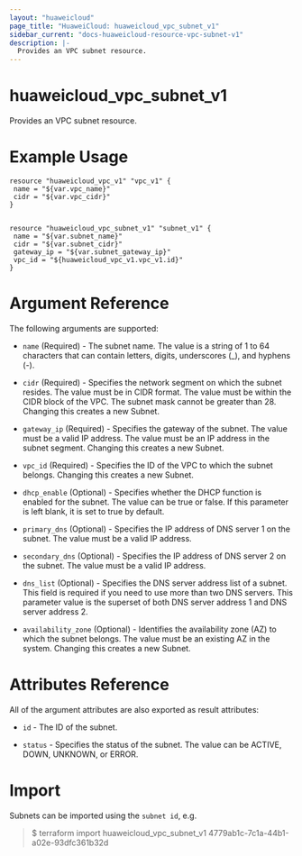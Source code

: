 ```yaml
---
layout: "huaweicloud"
page_title: "HuaweiCloud: huaweicloud_vpc_subnet_v1"
sidebar_current: "docs-huaweicloud-resource-vpc-subnet-v1"
description: |-
  Provides an VPC subnet resource.
---
```


# huaweicloud_vpc_subnet_v1

Provides an VPC subnet resource.

# Example Usage

 ```hcl
resource "huaweicloud_vpc_v1" "vpc_v1" {
  name = "${var.vpc_name}"
  cidr = "${var.vpc_cidr}"
}


resource "huaweicloud_vpc_subnet_v1" "subnet_v1" {
  name = "${var.subnet_name}"
  cidr = "${var.subnet_cidr}"
  gateway_ip = "${var.subnet_gateway_ip}"
  vpc_id = "${huaweicloud_vpc_v1.vpc_v1.id}"
}
 ```

# Argument Reference

The following arguments are supported:

* `name` (Required) - The subnet name. The value is a string of 1 to 64 characters that can contain letters, digits, underscores (_), and hyphens (-).

* `cidr` (Required) - Specifies the network segment on which the subnet resides. The value must be in CIDR format. The value must be within the CIDR block of the VPC. The subnet mask cannot be greater than 28. Changing this creates a new Subnet.

* `gateway_ip` (Required) - Specifies the gateway of the subnet. The value must be a valid IP address. The value must be an IP address in the subnet segment. Changing this creates a new Subnet.

* `vpc_id` (Required) - Specifies the ID of the VPC to which the subnet belongs. Changing this creates a new Subnet.

* `dhcp_enable` (Optional) - Specifies whether the DHCP function is enabled for the subnet. The value can be true or false. If this parameter is left blank, it is set to true by default.

* `primary_dns` (Optional) - Specifies the IP address of DNS server 1 on the subnet. The value must be a valid IP address.

* `secondary_dns` (Optional) - Specifies the IP address of DNS server 2 on the subnet. The value must be a valid IP address.

* `dns_list` (Optional) - Specifies the DNS server address list of a subnet. This field is required if you need to use more than two DNS servers. This parameter value is the superset of both DNS server address 1 and DNS server address 2.

* `availability_zone` (Optional) - Identifies the availability zone (AZ) to which the subnet belongs. The value must be an existing AZ in the system. Changing this creates a new Subnet.


# Attributes Reference

All of the argument attributes are also exported as
result attributes:

* `id` - The ID of the subnet.
 
* `status` - Specifies the status of the subnet. The value can be ACTIVE, DOWN, UNKNOWN, or ERROR.

# Import

Subnets can be imported using the `subnet id`, e.g.

> $ terraform import huaweicloud_vpc_subnet_v1 4779ab1c-7c1a-44b1-a02e-93dfc361b32d